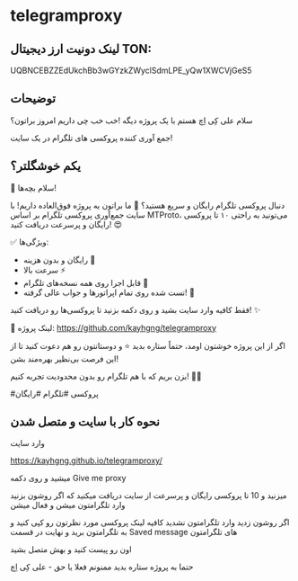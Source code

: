 # telegramproxy

## لینک دونیت ارز دیجیتال TON:

UQBNCEBZZEdUkchBb3wGYzkZWyclSdmLPE_yQw1XWCVjGeS5



## توضیحات

سلام علی کِی اِچ هستم با یک پروژه دیگه !خب خب چی داریم امروز براتون؟

جمع آوری کننده پروکسی های تلگرام در یک سایت!

## یکم خوشگلتر؟
🌟 سلام بچه‌ها! 

دنبال پروکسی تلگرام رایگان و سریع هستید؟ 🚀 ما براتون یه پروژه فوق‌العاده داریم! با سایت جمع‌آوری پروکسی تلگرام بر اساس MTProto، می‌تونید به راحتی ۱۰ تا پروکسی رایگان و پرسرعت دریافت کنید! 😍

✅ ویژگی‌ها:

- رایگان و بدون هزینه 💸
- سرعت بالا ⚡
- قابل اجرا روی همه نسخه‌های تلگرام 📱
- تست شده روی تمام اپراتورها و جواب عالی گرفته! 📶

فقط کافیه وارد سایت بشید و روی دکمه بزنید تا پروکسی‌ها رو دریافت کنید! ✨

🔗 لینک پروژه:
https://github.com/kayhgng/telegramproxy

اگر از این پروژه خوشتون اومد، حتماً ستاره بدید ⭐️ و دوستانتون رو هم دعوت کنید تا از این فرصت بی‌نظیر بهره‌مند بشن! 

بزن بریم که با هم تلگرام رو بدون محدودیت تجربه کنیم! 💬🔥

#پروکسی #تلگرام #رایگان




## نحوه کار با سایت و متصل شدن

وارد سایت 

https://kayhgng.github.io/telegramproxy/

میشید و روی دکمه Give me proxy 

میزنید و 10 تا پروکسی رایگان و پرسرعت از سایت دریافت میکنید که اگر روشون بزنید وارد تلگرامتون میشن و فعال میشن

اگر روشون زدید وارد تلگرامتون نشدید کافیه لینک پروکسی مورد نظرتون رو کپی کنید و به تلگرامتون برید و نهایت در قسمت Saved message های تلگرامتون 

اون رو پیست کنید و بهش متصل بشید


حتما به پروژه ستاره بدید ممنونم فعلا یا حق - علی کِی اِچ


